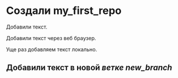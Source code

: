 # Создали my_first_repo

Добавили текст.

Добавили текст через веб браузер.

Уще раз добавляем текст локально.

## Добавили текст в новой *ветке new_branch*